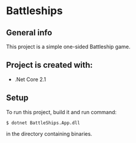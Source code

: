 # Battleships

## General info
This project is a simple one-sided Battleship game.

## Project is created with:
* .Net Core 2.1

## Setup
To run this project, build it and run command:
```
$ dotnet BattleShips.App.dll
```
in the directory containing binaries.
